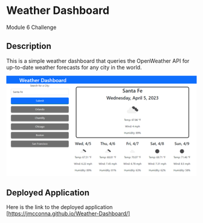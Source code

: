 # Weather Dashboard
Module 6 Challenge

## Description

This is a simple weather dashboard that queries the OpenWeather API for up-to-date weather forecasts for any city in the world. 

![Here is a screenshot of the Weather Dashboard application](./assets/Weather%20Dashboard%20Screenshot.png)

## Deployed Application

Here is the link to the deployed application [https://jmcconna.github.io/Weather-Dashboard/]
